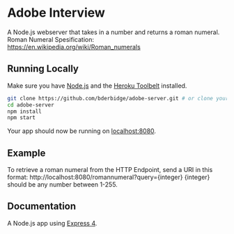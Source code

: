 # Adobe Interview

A Node.js webserver that takes in a number and returns a roman numeral.
Roman Numeral Spesification: https://en.wikipedia.org/wiki/Roman_numerals

## Running Locally

Make sure you have [Node.js](http://nodejs.org/) and the [Heroku Toolbelt](https://toolbelt.heroku.com/) installed.

```sh
git clone https://github.com/bderbidge/adobe-server.git # or clone your own fork
cd adobe-server
npm install
npm start
```

Your app should now be running on [localhost:8080](http://localhost:8080/).

## Example

To retrieve a roman numeral from the HTTP Endpoint, send a URI in this format:
http://localhost:8080/romannumeral?query={integer}
{integer} should be any number between 1-255.

## Documentation

A Node.js app using [Express 4](http://expressjs.com/).
